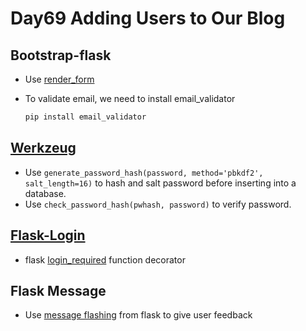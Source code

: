 # Day69 Adding Users to Our Blog

## Bootstrap-flask

- Use [render_form](https://bootstrap-flask.readthedocs.io/en/stable/macros/#render-form)
- To validate email, we need to install email_validator
  
  ```python
  pip install email_validator
  ```

## [Werkzeug](https://werkzeug.palletsprojects.com/en/2.3.x/utils/#module-werkzeug.security)

- Use ```generate_password_hash(password, method='pbkdf2', salt_length=16)``` to hash and salt password before inserting into a database.
- Use ```check_password_hash(pwhash, password)``` to verify password.

## [Flask-Login](https://flask-login.readthedocs.io/en/latest/)

- flask [login_required](https://flask.palletsprojects.com/en/2.3.x/patterns/viewdecorators/) function decorator
  
## Flask Message

- Use [message flashing](https://flask.palletsprojects.com/en/2.3.x/patterns/flashing/) from flask to give user feedback
